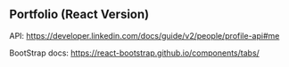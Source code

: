 ## Portfolio (React Version)


API:
https://developer.linkedin.com/docs/guide/v2/people/profile-api#me

BootStrap docs:
https://react-bootstrap.github.io/components/tabs/

